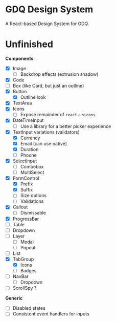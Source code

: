 # GDQ Design System

A React-based Design System for GDQ.

# Unfinished

**Components**

- [x] Image
  - [ ] Backdrop effects (extrusion shadow)
- [x] Code
- [ ] Box (like Card, but just an outline)
- [x] Button
  - [x] Outline look
- [x] TextArea
- [x] Icons
  - [ ] Expose remainder of `react-unicons`
- [x] DateTimeInput
  - [ ] Use a library for a better picker experience
- [x] TextInput variations (validators)
  - [x] Currency
  - [x] Email (can use native)
  - [x] Duration
  - [ ] Phoone
- [x] SelectInput
  - [ ] Combobox
  - [ ] MultiSelect
- [x] FormControl
  - [x] Prefix
  - [x] Suffix
  - [ ] Size options
  - [ ] Validations
- [x] Callout
  - [ ] Dismissable
- [x] ProgressBar
- [ ] Table
- [ ] Dropdown
- [ ] Layer
  - [ ] Modal
  - [ ] Popout
- [ ] List
- [x] TabGroup
  - [x] Icons
  - [ ] Badges
- [ ] NavBar
  - [ ] Dropdown
- [ ] ScrollSpy ?

**Generic**

- [ ] Disabled states
- [ ] Consistent event handlers for inputs
